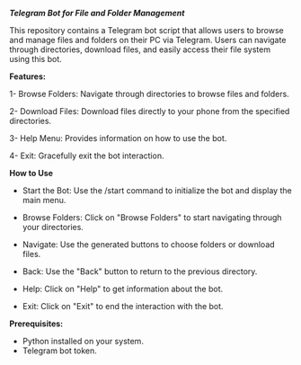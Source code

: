   ***Telegram Bot for File and Folder Management***

This repository contains a Telegram bot script that allows users to browse and manage files and folders on their PC via Telegram.
Users can navigate through directories, download files, and easily access their file system using this bot.


**Features:**

1- Browse Folders: Navigate through directories to browse files and folders.

2- Download Files: Download files directly to your phone from the specified directories.

3- Help Menu: Provides information on how to use the bot.

4- Exit: Gracefully exit the bot interaction.



**How to Use**

* Start the Bot: Use the /start command to initialize the bot and display the main menu.

*  Browse Folders: Click on "Browse Folders" to start navigating through your directories.

* Navigate: Use the generated buttons to choose folders or download files.

* Back: Use the "Back" button to return to the previous directory.

* Help: Click on "Help" to get information about the bot.

* Exit: Click on "Exit" to end the interaction with the bot.

**Prerequisites:**

* Python installed on your system.  
* Telegram bot token.
